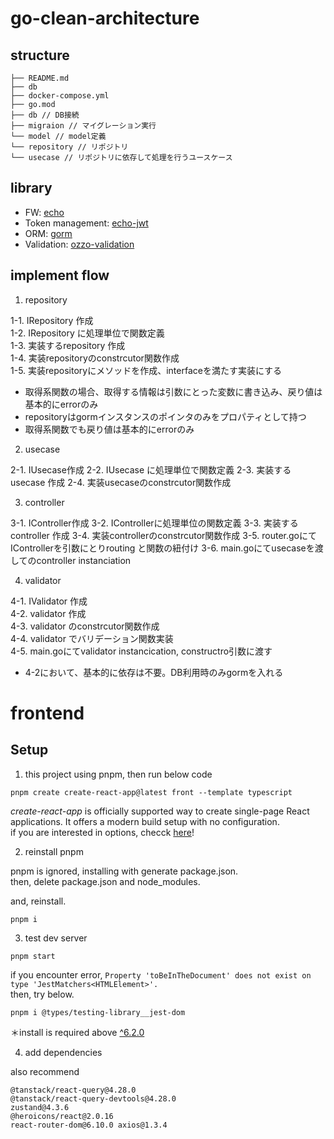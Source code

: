 # go-clean-architecture

## structure

```
├── README.md
├── db
├── docker-compose.yml
├── go.mod
├── db // DB接続
├── migraion // マイグレーション実行
└── model // model定義
└── repository // リポジトリ
└── usecase // リポジトリに依存して処理を行うユースケース

```

## library

- FW: [echo](https://github.com/labstack/echo)
- Token management: [echo-jwt](https://github.com/labstack/echo-jwt)
- ORM: [gorm](https://github.com/go-gorm/gorm)
- Validation: [ozzo-validation](https://github.com/go-ozzo/ozzo-validation)



## implement flow

1. repository  

1-1. IRepository 作成  
1-2. IRepository に処理単位で関数定義  
1-3. 実装するrepository 作成   
1-4. 実装repositoryのconstrcutor関数作成  
1-5. 実装repositoryにメソッドを作成、interfaceを満たす実装にする  

* 取得系関数の場合、取得する情報は引数にとった変数に書き込み、戻り値は基本的にerrorのみ  
* repositoryはgormインスタンスのポインタのみをプロパティとして持つ
* 取得系関数でも戻り値は基本的にerrorのみ  

2. usecase  

2-1. IUsecase作成
2-2. IUsecase に処理単位で関数定義
2-3. 実装するusecase 作成
2-4. 実装usecaseのconstrcutor関数作成

3. controller  

3-1. IController作成
3-2. IControllerに処理単位の関数定義
3-3. 実装するcontroller 作成
3-4. 実装controllerのconstrcutor関数作成
3-5. router.goにてIControllerを引数にとりrouting と関数の紐付け
3-6. main.goにてusecaseを渡してのcontroller instanciation

4. validator

4-1. IValidator 作成  
4-2. validator 作成  
4-3. validator のconstrcutor関数作成  
4-4. validator でバリデーション関数実装  
4-5. main.goにてvalidator instancication, constructro引数に渡す  

* 4-2において、基本的に依存は不要。DB利用時のみgormを入れる  

# frontend

## Setup
1. this project using pnpm, then run below code

```
pnpm create create-react-app@latest front --template typescript
```
*create-react-app* is officially supported way to create single-page React applications. It offers a modern build setup with no configuration.  
if you are interested in options, checck [here](https://create-react-app.dev/docs/getting-started#selecting-a-template)!  

2. reinstall pnpm

pnpm is ignored, installing with generate package.json.  
then, delete package.json and node_modules.  

and, reinstall.

```
pnpm i
```

3. test dev server

```
pnpm start
```

if you encounter error, `Property 'toBeInTheDocument' does not exist on type 'JestMatchers<HTMLElement>'.`  
then, try below.

```
pnpm i @types/testing-library__jest-dom
```
＊install is required above [^6.2.0](https://github.com/testing-library/jest-dom/issues/442#issuecomment-1888145410)

4. add dependencies 

also recommend 
```
@tanstack/react-query@4.28.0
@tanstack/react-query-devtools@4.28.0
zustand@4.3.6
@heroicons/react@2.0.16
react-router-dom@6.10.0 axios@1.3.4
```
